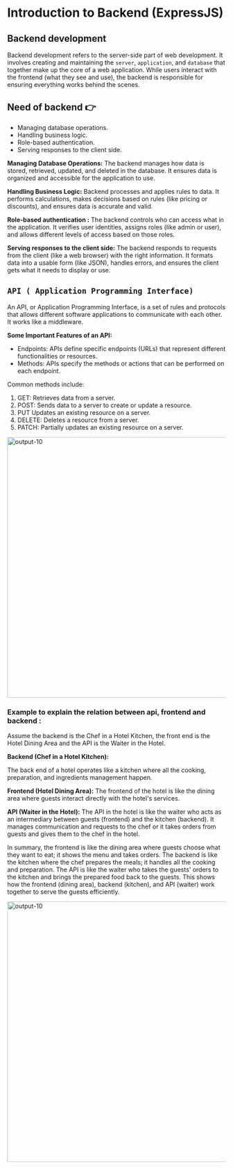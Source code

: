 # Introduction to Backend (ExpressJS)
## Backend development

 Backend development refers to the server-side part of web development. It involves creating and maintaining the `server`, `application`, and `database` that together make up the core of a web application. While users interact with the frontend (what they see and use), the backend is responsible for ensuring everything works behind the scenes.

## Need of backend 👉

* Managing database operations.
* Handling business logic.
* Role-based authentication.
* Serving responses to the client side.

**Managing Database Operations:**
The backend manages how data is stored, retrieved, updated, and deleted in the database. It ensures data is organized and accessible for the application to use.

**Handling Business Logic:**
Backend processes and applies rules to data. It performs calculations, makes decisions based on rules (like pricing or discounts), and ensures data is accurate and valid.

**Role-based authentication :**
The backend controls who can access what in the application. It verifies user identities, assigns roles (like admin or user), and allows different levels of access based on those roles.

**Serving responses to the client side:**
The backend responds to requests from the client (like a web browser) with the right information. It formats data into a usable form (like JSON), handles errors, and ensures the client gets what it needs to display or use.

## `API ( Application Programming Interface)`

An API, or Application Programming Interface, is a set of rules and protocols that allows different software applications to communicate with each other. It works like a middleware.

**Some Important Features of an API:**

- Endpoints: APIs define specific endpoints (URLs) that represent different functionalities or resources.
- Methods: APIs specify the methods or actions that can be performed on each endpoint. 

 Common methods include:
 1. GET: Retrieves data from a server.
 2. POST: Sends data to a server to create or update a resource.
 3. PUT Updates an existing resource on a server.
 4. DELETE: Deletes a resource from a server.
 5. PATCH: Partially updates an existing resource on a server.

 <img src="/nodejs/backend/api-relation-dig.png" alt="output-10" width="600px"/>

### Example to explain the relation between api, frontend and backend :

 Assume the backend is the Chef in a Hotel Kitchen, the front end is the Hotel Dining Area and the API is the Waiter in the Hotel.

 **Backend (Chef in a Hotel Kitchen):**
 
 The back end of a hotel operates like a kitchen where all the cooking, preparation, and ingredients management happen.

 **Frontend (Hotel Dining Area):**
 The frontend of the hotel is like the dining area where guests interact directly with the hotel's services.

 **API (Waiter in the Hotel):**
 The API in the hotel is like the waiter who acts as an intermediary between guests (frontend) and the kitchen (backend). It manages communication and requests to the chef or it takes orders from guests and gives them to the chef in the hotel.


In summary, the frontend is like the dining area where guests choose what they want to eat; it shows the menu and takes orders. The backend is like the kitchen where the chef prepares the meals; it handles all the cooking and preparation. The API is like the waiter who takes the guests' orders to the kitchen and brings the prepared food back to the guests. This shows how the frontend (dining area), backend (kitchen), and API (waiter) work together to serve the guests efficiently.

<img src="/nodejs/backend/api-example-dig.png" alt="output-10" width="600px"/>
